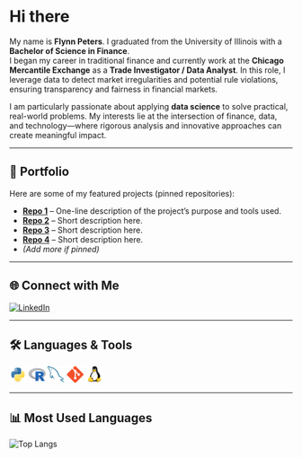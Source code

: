 # Hi there 

My name is **Flynn Peters**. I graduated from the University of Illinois with a **Bachelor of Science in Finance**.  
I began my career in traditional finance and currently work at the **Chicago Mercantile Exchange** as a **Trade Investigator / Data Analyst**. In this role, I leverage data to detect market irregularities and potential rule violations, ensuring transparency and fairness in financial markets.  

I am particularly passionate about applying **data science** to solve practical, real-world problems. My interests lie at the intersection of finance, data, and technology—where rigorous analysis and innovative approaches can create meaningful impact.

---

## 📂 Portfolio

Here are some of my featured projects (pinned repositories):

- **[Repo 1](https://github.com/FlynnPeters15/REPO1)** – One-line description of the project’s purpose and tools used.  
- **[Repo 2](https://github.com/FlynnPeters15/REPO2)** – Short description here.  
- **[Repo 3](https://github.com/FlynnPeters15/REPO3)** – Short description here.  
- **[Repo 4](https://github.com/FlynnPeters15/REPO4)** – Short description here.  
- *(Add more if pinned)*

---

## 🌐 Connect with Me  

<a href="https://www.linkedin.com/in/flynn-peters-a3960a1b2/" target="_blank">
  <img src="https://upload.wikimedia.org/wikipedia/commons/c/ca/LinkedIn_logo_initials.png" alt="LinkedIn" height="40"/>
</a>

---

## 🛠️ Languages & Tools  

<p>
  <img alt="Python" height="30" src="https://raw.githubusercontent.com/devicons/devicon/master/icons/python/python-original.svg"/>
  <img alt="R" height="30" src="https://raw.githubusercontent.com/devicons/devicon/master/icons/r/r-original.svg"/>
  <img alt="SQL" height="30" src="https://raw.githubusercontent.com/devicons/devicon/master/icons/mysql/mysql-original.svg"/>
  <img alt="Git" height="30" src="https://raw.githubusercontent.com/devicons/devicon/master/icons/git/git-original.svg"/>
  <img alt="Linux" height="30" src="https://raw.githubusercontent.com/devicons/devicon/master/icons/linux/linux-original.svg"/>
  <!-- Add more icons if you use other languages/tools -->
</p>

---

## 📊 Most Used Languages  

![Top Langs](https://github-readme-stats.vercel.app/api/top-langs/?username=FlynnPeters15&layout=compact)
